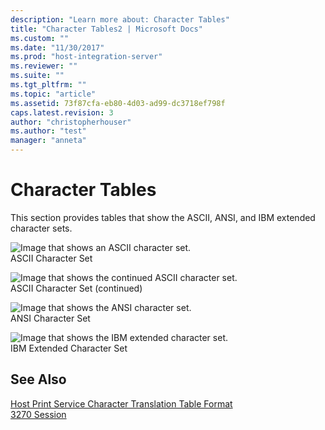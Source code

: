 ```yaml
---
description: "Learn more about: Character Tables"
title: "Character Tables2 | Microsoft Docs"
ms.custom: ""
ms.date: "11/30/2017"
ms.prod: "host-integration-server"
ms.reviewer: ""
ms.suite: ""
ms.tgt_pltfrm: ""
ms.topic: "article"
ms.assetid: 73f87cfa-eb80-4d03-ad99-dc3718ef798f
caps.latest.revision: 3
author: "christopherhouser"
ms.author: "test"
manager: "anneta"
---
```

# Character Tables
This section provides tables that show the ASCII, ANSI, and IBM extended character sets.  
  
 ![Image that shows an ASCII character set.](../core/media/ref03.gif "ref03")  
ASCII Character Set  
  
 ![Image that shows the continued ASCII character set.](../core/media/ref04.gif "ref04")  
ASCII Character Set (continued)  
  
 ![Image that shows the ANSI character set.](../core/media/ref02.gif "ref02")  
ANSI Character Set  
  
 ![Image that shows the IBM extended character set.](../core/media/ref05.gif "ref05")  
IBM Extended Character Set  
  
## See Also  
 [Host Print Service Character Translation Table Format](./host-print-service-character-translation-table-format1.md)   
 [3270 Session](../core/3270-session1.md)

